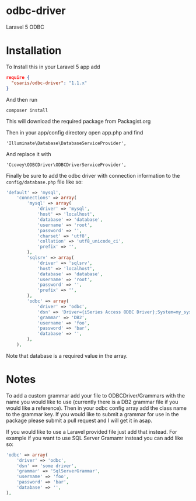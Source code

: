 odbc-driver
==============

Laravel 5 ODBC

Installation
============

To Install this in your Laravel 5 app add

```json
require {
  "osaris/odbc-driver": "1.1.x"
}
```

And then run

`composer install`

This will download the required package from Packagist.org

Then in your app/config directory open app.php and find

`'Illuminate\Database\DatabaseServiceProvider',`

And replace it with

`'Ccovey\ODBCDriver\ODBCDriverServiceProvider',`

Finally be sure to add the odbc driver with connection information to the `config/database.php` file like so:

```php
'default' => 'mysql',
    'connections' => array(
        'mysql' => array(
            'driver' => 'mysql',
            'host' => 'localhost',
            'database' => 'database',
            'username' => 'root',
            'password' => '',
            'charset' => 'utf8',
            'collation' => 'utf8_unicode_ci',
            'prefix' => '',
        ),
        'sqlsrv' => array(
            'driver' => 'sqlsrv',
            'host' => 'localhost',
            'database' => 'database',
            'username' => 'root',
            'password' => '',
            'prefix' => '',
        ),
        'odbc' => array(
            'driver' => 'odbc',
            'dsn' => 'Driver={iSeries Access ODBC Driver};System=my_system_name;',
            'grammar' => 'DB2',
            'username' => 'foo',
            'password' => 'bar',
            'database' => '',
        ),
    ),
```

Note that database is a required value in the array.

Notes
==========

To add a custom grammar add your file to ODBCDriver/Grammars with the name you would like to use (currently there is a DB2 grammar file if you would like a reference). Then in your odbc config array add the class name to the grammar key. If you would like to submit a grammar for use in the package please submit a pull request and I will get it in asap.

If you would like to use a Laravel provided file just add that instead. For example if you want to use SQL Server Gramamr instead you can add like so:

```php
'odbc' => array(
    'driver' => 'odbc',
    'dsn' => 'some driver',
    'grammar' => 'SqlServerGrammar',
    'username' => 'foo',
    'password' => 'bar',
    'database' => '',
),
